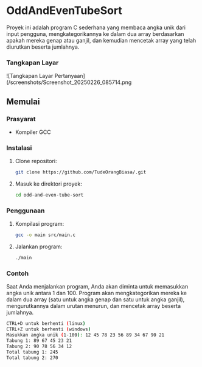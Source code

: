 # OddAndEvenTubeSort

Proyek ini adalah program C sederhana yang membaca angka unik dari input pengguna, mengkategorikannya ke dalam dua array berdasarkan apakah mereka genap atau ganjil, dan kemudian mencetak array yang telah diurutkan beserta jumlahnya.

### Tangkapan Layar

![Tangkapan Layar Pertanyaan](/screenshots/Screenshot_20250226_085714.png

## Memulai

### Prasyarat

- Kompiler GCC

### Instalasi

1. Clone repositori:
    ```sh
    git clone https://github.com/TudeOrangBiasa/.git
    ```
2. Masuk ke direktori proyek:
    ```sh
    cd odd-and-even-tube-sort
    ```

### Penggunaan

1. Kompilasi program:
    ```sh
    gcc -o main src/main.c
    ```
2. Jalankan program:
    ```sh
    ./main
    ```

### Contoh

Saat Anda menjalankan program, Anda akan diminta untuk memasukkan angka unik antara 1 dan 100. Program akan mengkategorikan mereka ke dalam dua array (satu untuk angka genap dan satu untuk angka ganjil), mengurutkannya dalam urutan menurun, dan mencetak array beserta jumlahnya.

```sh
CTRL+D untuk berhenti (linux) 
CTRL+Z untuk berhenti (windows) 
Masukkan angka unik (1-100): 12 45 78 23 56 89 34 67 90 21
Tabung 1: 89 67 45 23 21 
Tabung 2: 90 78 56 34 12 
Total tabung 1: 245
Total tabung 2: 270
```
